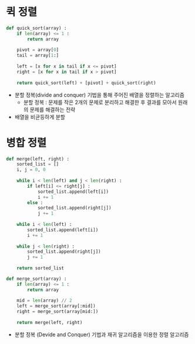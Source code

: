# 퀵 정렬
```python
def quick_sort(array) : 
    if len(array) <= 1 : 
        return array
    
    pivot = array[0]
    tail = array[1:]
    
    left = [x for x in tail if x <= pivot]
    right = [x for x in tail if x > pivot]
    
    return quick_sort(left) + [pivot] + quick_sort(right)
```
- 분할 정복(divide and conquer) 기법을 통해 주어진 배열을 정렬하는 알고리즘
    - 분할 정복 : 문제를 작은 2개의 문제로 분리하고 해결한 후 결과를 모아서 원래의 문제를 해결하는 전략
- 배열을 비균등하게 분할

# 병합 정렬
```python
def merge(left, right) : 
    sorted_list = []
    i, j = 0, 0
    
    while i < len(left) and j < len(right) : 
        if left[i] <= right[j] : 
            sorted_list.append(left[i])
            i += 1
        else : 
            sorted_list.append(right[j])
            j += 1
            
    while i < len(left) : 
        sorted_list.append(left[i])
        i += 1
        
    while j < len(right) : 
        sorted_list.append(right[j])
        j += 1
        
    return sorted_list

def merge_sort(array) : 
    if len(array) <= 1 : 
        return array
    
    mid = len(array) // 2
    left = merge_sort(array[:mid])
    right = merge_sort(array[mid:])
    
    return merge(left, right)
```
- 분할 정복 (Devide and Conquer) 기법과 재귀 알고리즘을 이용한 정렬 알고리즘
